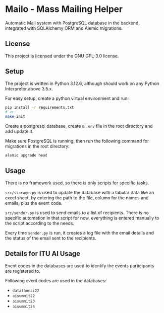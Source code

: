 # Mailo - Mass Mailing Helper

Automatic Mail system with PostgreSQL database in the backend, integrated with SQLAlchemy ORM and Alemic migrations.

## License

This project is licensed under the GNU GPL-3.0 license.

## Setup

The project is written in Python 3.12.6, although should work on any Python Interpreter above 3.5.x.

For easy setup, create a python virtual environment and run:
    
```bash
pip install -r requirements.txt
# or
make init
```

Create a postgresql database, create a `.env` file in the root directory and add update it.

Make sure PostgreSQL is running, then run the following command for migrations in the root directory:

```bash
alemic upgrade head
```

## Usage

There is no framework used, so there is only scripts for specific tasks.

`src/storage.py` is used to update the database with a tabular data like an excel sheet, by entering the path to the file, column for the names and emails, plus the event code.

`src/sender.py` is used to send emails to a list of recipients. There is no specific automation in that script for now, everything is entered manually to the script according to the needs.

Every time `sender.py` is run, it creates a log file with the email details and the status of the email sent to the recipients.


## Details for ITU AI Usage

Event codes in the databases are used to identify the events participants are registered to.

Following event codes are used in the databases:
- `datathonai22`
- `aisummit22`
- `aisummit23`
- `aisummit24`
